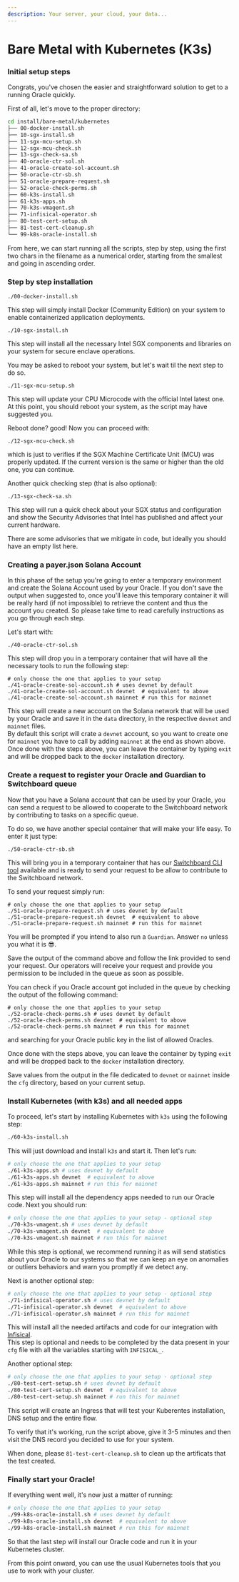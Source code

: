 ```yaml
---
description: Your server, your cloud, your data...
---
```


# Bare Metal with Kubernetes (K3s)

### Initial setup steps

Congrats, you've chosen the easier and straightforward solution to get to a running Oracle quickly.

First of all, let's move to the proper directory:

```bash
cd install/bare-metal/kubernetes
├── 00-docker-install.sh
├── 10-sgx-install.sh
├── 11-sgx-mcu-setup.sh
├── 12-sgx-mcu-check.sh
├── 13-sgx-check-sa.sh
├── 40-oracle-ctr-sol.sh
├── 41-oracle-create-sol-account.sh
├── 50-oracle-ctr-sb.sh
├── 51-oracle-prepare-request.sh
├── 52-oracle-check-perms.sh
├── 60-k3s-install.sh
├── 61-k3s-apps.sh
├── 70-k3s-vmagent.sh
├── 71-infisical-operator.sh
├── 80-test-cert-setup.sh
├── 81-test-cert-cleanup.sh
└── 99-k8s-oracle-install.sh
```

From here, we can start running all the scripts, step by step, using the first two chars in the filename as a numerical order, starting from the smallest and going in ascending order.

### Step by step installation

```shell
./00-docker-install.sh
```

This step will simply install Docker (Community Edition) on your system to enable containerized application deployments.

```shell
./10-sgx-install.sh
```

This step will install all the necessary Intel SGX components and libraries on your system for secure enclave operations.

You may be asked to reboot your system, but let's wait til the next step to do so.

```shell
./11-sgx-mcu-setup.sh
```

This step will update your CPU Microcode with the official Intel latest one. At this point, you should reboot your system, as the script may have suggested you.

Reboot done? good! Now you can proceed with:

```shell
./12-sgx-mcu-check.sh
```

which is just to verifies if the SGX Machine Certificate Unit (MCU) was properly updated. If the current version is the same or higher than the old one, you can continue.

Another quick checking step (that is also optional):

```shell
./13-sgx-check-sa.sh
```

This step will run a quick check about your SGX  status and configuration and show the Security Advisories that Intel has published and affect your current hardware.

There are some advisories that we mitigate in code, but ideally you should have an empty list here.

### **Creating a payer.json Solana Account**

In this phase of the setup you're going to enter a temporary environment and create the Solana Account used by your Oracle. If you don't save the output when suggested to, once you'll leave this temporary container it will be really hard (if not impossible) to retrieve the content and thus the account you created. So please take time to read carefully instructions as you go through each step.

Let's start with:

```shell
./40-oracle-ctr-sol.sh
```

This step will drop you in a temporary container that will have all the necessary tools to run the following step:

```shell
# only choose the one that applies to your setup
./41-oracle-create-sol-account.sh # uses devnet by default
./41-oracle-create-sol-account.sh devnet  # equivalent to above
./41-oracle-create-sol-account.sh mainnet # run this for mainnet
```

This step will create a new account on the Solana network that will be used by your Oracle and save it in the `data` directory, in the respective `devnet` and `mainnet` files.\
By default this script will crate a `devnet` account, so you want to create one for `mainnet` you have to call by adding `mainnet` at the end as shown above.\
Once done with the steps above, you can leave the container by typing `exit` and will be dropped back to the `docker` installation directory.

### Create a request to register your Oracle and Guardian to Switchboard queue

Now that you have a Solana account that can be used by your Oracle, you can send a request to be allowed to cooperate to the Switchboard network by contributing to tasks on a specific queue.

To do so, we have another special container that will make your life easy. To enter it just type:

```shell
./50-oracle-ctr-sb.sh
```

This will bring you in a temporary container that has our [Switchboard CLI tool](https://www.npmjs.com/package/@switchboard-xyz/cli/) available and is ready to send your request to be allow to contribute to the Switchboard network.

To send your request simply run:

```shell
# only choose the one that applies to your setup
./51-oracle-prepare-request.sh # uses devnet by default
./51-oracle-prepare-request.sh devnet  # equivalent to above
./51-oracle-prepare-request.sh mainnet # run this for mainnet
```

You will be prompted if you intend to also run a `Guardian`. Answer `no` unless you what it is :sunglasses:.

Save the output of the command above and follow the link provided to send your request. Our operators will receive your request and provide you permission to be included in the queue as soon as possible.

You can check if you Oracle account got included in the queue by checking the output of the following command:

```shell
# only choose the one that applies to your setup
./52-oracle-check-perms.sh # uses devnet by default
./52-oracle-check-perms.sh devnet  # equivalent to above
./52-oracle-check-perms.sh mainnet # run this for mainnet
```

and searching for your Oracle public key in the list of allowed Oracles.

Once done with the steps above, you can leave the container by typing `exit` and will be dropped back to the `docker` installation directory.

Save values from the output in the file dedicated to `devnet` or `mainnet` inside the `cfg` directory, based on your current setup.

### Install Kubernetes (with k3s) and all needed apps

To proceed, let's start by installing Kubernetes with `k3s` using the following step:

```bash
./60-k3s-install.sh
```

This will just download and install `k3s` and start it. Then let's run:

```bash
# only choose the one that applies to your setup
./61-k3s-apps.sh # uses devnet by default
./61-k3s-apps.sh devnet  # equivalent to above
./61-k3s-apps.sh mainnet # run this for mainnet
```

This step will install all the dependency apps needed to run our Oracle code. Next you should run:

```bash
# only choose the one that applies to your setup - optional step
./70-k3s-vmagent.sh # uses devnet by default
./70-k3s-vmagent.sh devnet  # equivalent to above
./70-k3s-vmagent.sh mainnet # run this for mainnet
```

While this step is optional, we recommend running it as will send statistics about your Oracle to our systems so that we can keep an eye on anomalies or outliers behaviors and warn you promptly if we detect any.

Next is another optional step:

```bash
# only choose the one that applies to your setup - optional step
./71-infisical-operator.sh # uses devnet by default
./71-infisical-operator.sh devnet  # equivalent to above
./71-infisical-operator.sh mainnet # run this for mainnet
```

This will install all the needed artifacts and code for our integration with [Infisical](https://infisical.com/). \
This step is optional and needs to be completed by the data present in your `cfg` file with all the variables starting with `INFISICAL_`.

Another optional step:

```bash
# only choose the one that applies to your setup - optional step
./80-test-cert-setup.sh # uses devnet by default
./80-test-cert-setup.sh devnet  # equivalent to above
./80-test-cert-setup.sh mainnet # run this for mainnet
```

This script will create an Ingress that will test your Kuberentes installation, DNS setup and the entire flow.

To verify that it's working, run the script above, give it 3-5 minutes and then visit the DNS record you decided to use for your system.

When done, please `81-test-cert-cleanup.sh` to clean up the artificats that the test created.

### Finally start your Oracle!

If everything went well, it's now just a matter of running:

```bash
# only choose the one that applies to your setup
./99-k8s-oracle-install.sh # uses devnet by default
./99-k8s-oracle-install.sh devnet  # equivalent to above
./99-k8s-oracle-install.sh mainnet # run this for mainnet
```

So that the last step will install our Oracle code and run it in your Kubernetes cluster.

From this point onward, you can use the usual Kubernetes tools that you use to work with your cluster.
